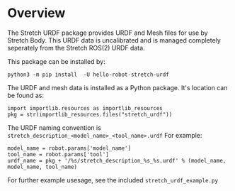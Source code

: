 # Overview

The Stretch URDF package provides URDF and Mesh files for use by Stretch Body. 
This URDF data is uncalibrated and is managed completely seperately from the Stretch ROS(2) URDF data. 

This package can be installed by:

```
python3 -m pip install  -U hello-robot-stretch-urdf
```

The URDF and mesh data is installed as a Python package. It's location can be found as:

    import importlib.resources as importlib_resources
    pkg = str(importlib_resources.files("stretch_urdf"))

The URDF naming convention is `stretch_description_<model_name>_<tool_name>.urdf`
For example:

    model_name = robot.params['model_name']
    tool_name = robot.params['tool']
    urdf_name = pkg + '/%s/stretch_description_%s_%s.urdf' % (model_name, model_name, tool_name)

For further example usesage, see the included `stretch_urdf_example.py`
